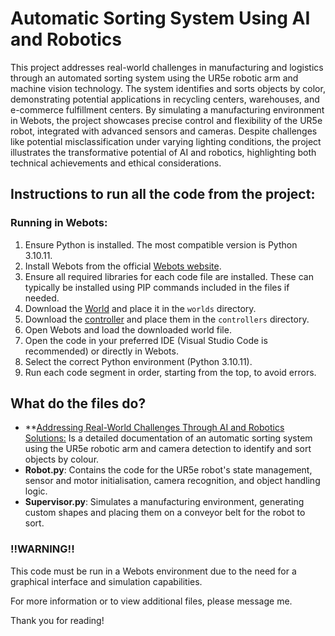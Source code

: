 # Automatic Sorting System Using AI and Robotics

This project addresses real-world challenges in manufacturing and logistics through an automated 
sorting system using the UR5e robotic arm and machine vision technology. The system identifies 
and sorts objects by color, demonstrating potential applications in recycling centers, warehouses, 
and e-commerce fulfillment centers. By simulating a manufacturing environment in Webots, the project 
showcases precise control and flexibility of the UR5e robot, integrated with advanced sensors and 
cameras. Despite challenges like potential misclassification under varying lighting conditions, 
the project illustrates the transformative potential of AI and robotics, highlighting both technical 
achievements and ethical considerations.

## Instructions to run all the code from the project:

### Running in Webots:

1. Ensure Python is installed. The most compatible version is Python 3.10.11.
2. Install Webots from the official [Webots website](https://cyberbotics.com/).
3. Ensure all required libraries for each code file are installed. These can typically be installed using PIP commands included in the files if needed.
4. Download the [World](https://github.com/DanielKry/-Addressing-Real-World-Challenges-Through-AI-and-Robotics-Solutions/blob/main/worlds/Automatic%20Sorting%20System%20Using%20AI%20and%20Robotics.wbt) and place it in the `worlds` directory.
5. Download the [controller](https://github.com/DanielKry/-Addressing-Real-World-Challenges-Through-AI-and-Robotics-Solutions/tree/main/worlds/Controllers) and place them in the `controllers` directory.
6. Open Webots and load the downloaded world file.
7. Open the code in your preferred IDE (Visual Studio Code is recommended) or directly in Webots.
8. Select the correct Python environment (Python 3.10.11).
9. Run each code segment in order, starting from the top, to avoid errors.

## What do the files do?

- **[Addressing Real-World Challenges Through AI and Robotics Solutions:](https://github.com/DanielKry/-Addressing-Real-World-Challenges-Through-AI-and-Robotics-Solutions/blob/main/Addressing%2BReal-World%2BChallenges%2BThrough%2BAI%2Band%2BRobotics%2BSolutions.pdf) Is a detailed documentation of an automatic sorting system using the UR5e robotic arm and camera detection to identify and sort objects by colour.
- **Robot.py**: Contains the code for the UR5e robot's state management, sensor and motor initialisation, camera recognition, and object handling logic.
- **Supervisor.py**: Simulates a manufacturing environment, generating custom shapes and placing them on a conveyor belt for the robot to sort.

### !!WARNING!!

This code must be run in a Webots environment due to the need for a graphical interface and simulation capabilities.

For more information or to view additional files, please message me.

Thank you for reading!
